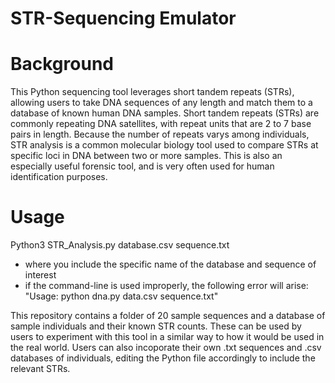 # STR-Sequencing Emulator

# Background
This Python sequencing tool leverages short tandem repeats (STRs), allowing users to take DNA sequences of any length and match them to a database of known human DNA samples. Short tandem repeats (STRs) are commonly repeating DNA satellites, with repeat units that are 2 to 7 base pairs in length. Because the number of repeats varys among individuals, STR analysis is a common molecular biology tool used to compare STRs at specific loci in DNA between two or more samples. This is also an especially useful forensic tool, and is very often used for human identification purposes. 

# Usage

Python3 STR_Analysis.py database.csv sequence.txt
- where you include the specific name of the database and sequence of interest
- if the command-line is used improperly, the following error will arise: "Usage: python dna.py data.csv sequence.txt"

This repository contains a folder of 20 sample sequences and a database of sample individuals and their known STR counts. These can be used by users to experiment with this tool in a similar way to how it would be used in the real world. Users can also incoporate their own .txt sequences and .csv databases of individuals, editing the Python file accordingly to include the relevant STRs.
